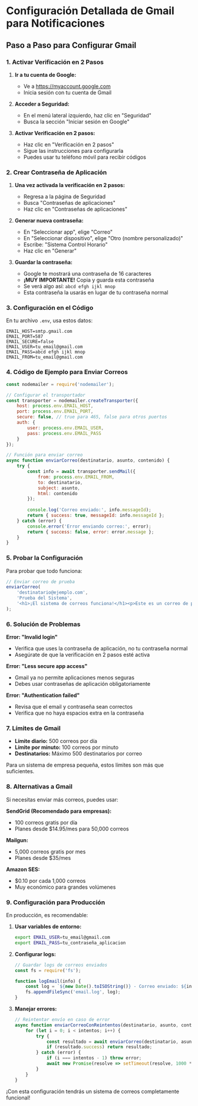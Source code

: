 # Configuración Detallada de Gmail para Notificaciones

## Paso a Paso para Configurar Gmail

### 1. Activar Verificación en 2 Pasos

1. **Ir a tu cuenta de Google:**
   - Ve a https://myaccount.google.com
   - Inicia sesión con tu cuenta de Gmail

2. **Acceder a Seguridad:**
   - En el menú lateral izquierdo, haz clic en "Seguridad"
   - Busca la sección "Iniciar sesión en Google"

3. **Activar Verificación en 2 pasos:**
   - Haz clic en "Verificación en 2 pasos"
   - Sigue las instrucciones para configurarla
   - Puedes usar tu teléfono móvil para recibir códigos

### 2. Crear Contraseña de Aplicación

1. **Una vez activada la verificación en 2 pasos:**
   - Regresa a la página de Seguridad
   - Busca "Contraseñas de aplicaciones"
   - Haz clic en "Contraseñas de aplicaciones"

2. **Generar nueva contraseña:**
   - En "Seleccionar app", elige "Correo"
   - En "Seleccionar dispositivo", elige "Otro (nombre personalizado)"
   - Escribe: "Sistema Control Horario"
   - Haz clic en "Generar"

3. **Guardar la contraseña:**
   - Google te mostrará una contraseña de 16 caracteres
   - **¡MUY IMPORTANTE!** Copia y guarda esta contraseña
   - Se verá algo así: `abcd efgh ijkl mnop`
   - Esta contraseña la usarás en lugar de tu contraseña normal

### 3. Configuración en el Código

En tu archivo `.env`, usa estos datos:

```
EMAIL_HOST=smtp.gmail.com
EMAIL_PORT=587
EMAIL_SECURE=false
EMAIL_USER=tu_email@gmail.com
EMAIL_PASS=abcd efgh ijkl mnop
EMAIL_FROM=tu_email@gmail.com
```

### 4. Código de Ejemplo para Enviar Correos

```javascript
const nodemailer = require('nodemailer');

// Configurar el transportador
const transporter = nodemailer.createTransporter({
    host: process.env.EMAIL_HOST,
    port: process.env.EMAIL_PORT,
    secure: false, // true para 465, false para otros puertos
    auth: {
        user: process.env.EMAIL_USER,
        pass: process.env.EMAIL_PASS
    }
});

// Función para enviar correo
async function enviarCorreo(destinatario, asunto, contenido) {
    try {
        const info = await transporter.sendMail({
            from: process.env.EMAIL_FROM,
            to: destinatario,
            subject: asunto,
            html: contenido
        });
        
        console.log('Correo enviado:', info.messageId);
        return { success: true, messageId: info.messageId };
    } catch (error) {
        console.error('Error enviando correo:', error);
        return { success: false, error: error.message };
    }
}
```

### 5. Probar la Configuración

Para probar que todo funciona:

```javascript
// Enviar correo de prueba
enviarCorreo(
    'destinatario@ejemplo.com',
    'Prueba del Sistema',
    '<h1>¡El sistema de correos funciona!</h1><p>Este es un correo de prueba.</p>'
);
```

### 6. Solución de Problemas

**Error: "Invalid login"**
- Verifica que uses la contraseña de aplicación, no tu contraseña normal
- Asegúrate de que la verificación en 2 pasos esté activa

**Error: "Less secure app access"**
- Gmail ya no permite aplicaciones menos seguras
- Debes usar contraseñas de aplicación obligatoriamente

**Error: "Authentication failed"**
- Revisa que el email y contraseña sean correctos
- Verifica que no haya espacios extra en la contraseña

### 7. Límites de Gmail

- **Límite diario:** 500 correos por día
- **Límite por minuto:** 100 correos por minuto
- **Destinatarios:** Máximo 500 destinatarios por correo

Para un sistema de empresa pequeña, estos límites son más que suficientes.

### 8. Alternativas a Gmail

Si necesitas enviar más correos, puedes usar:

**SendGrid (Recomendado para empresas):**
- 100 correos gratis por día
- Planes desde $14.95/mes para 50,000 correos

**Mailgun:**
- 5,000 correos gratis por mes
- Planes desde $35/mes

**Amazon SES:**
- $0.10 por cada 1,000 correos
- Muy económico para grandes volúmenes

### 9. Configuración para Producción

En producción, es recomendable:

1. **Usar variables de entorno:**
   ```bash
   export EMAIL_USER=tu_email@gmail.com
   export EMAIL_PASS=tu_contraseña_aplicacion
   ```

2. **Configurar logs:**
   ```javascript
   // Guardar logs de correos enviados
   const fs = require('fs');
   
   function logEmail(info) {
       const log = `${new Date().toISOString()} - Correo enviado: ${info.messageId}\n`;
       fs.appendFileSync('email.log', log);
   }
   ```

3. **Manejar errores:**
   ```javascript
   // Reintentar envío en caso de error
   async function enviarCorreoConReintentos(destinatario, asunto, contenido, intentos = 3) {
       for (let i = 0; i < intentos; i++) {
           try {
               const resultado = await enviarCorreo(destinatario, asunto, contenido);
               if (resultado.success) return resultado;
           } catch (error) {
               if (i === intentos - 1) throw error;
               await new Promise(resolve => setTimeout(resolve, 1000 * (i + 1)));
           }
       }
   }
   ```

¡Con esta configuración tendrás un sistema de correos completamente funcional!
